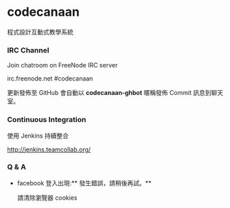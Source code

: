 codecanaan
==========

程式設計互動式教學系統

### IRC Channel ###

Join chatroom on FreeNode IRC server

  irc.freenode.net
  #codecanaan

更新發佈至 GitHub 會自動以 **codecanaan-ghbot** 暱稱發佈 Commit 訊息到聊天室。

### Continuous Integration ###

使用 Jenkins 持續整合

http://jenkins.teamcollab.org/

### Q & A ###

* facebook 登入出現:** 發生錯誤，請稍後再試。**

	請清除瀏覽器 cookies

